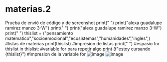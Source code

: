 # materias.2
Prueba de envió de código y de screenshot
print(" ")
print("alexa guadalupe ramirez manzo 3-W")
print(" ")
print("alexa guadalupe ramirez manzo 3-W")
print(" ")
thislist = ("pensamiento matematico","socioemocional","ecosistemas","humanidades","ingles",) #listas de materias
print(thislist) #impresion de listas
print(" ") #espasio
for  thislist in thislist: #variable for para repetir algo
 print (f"estoy cursando {thislist}") #impresion de la variable for
 ![image](https://github.com/user-attachments/assets/81c06f38-3ade-4ea9-ab66-6f74f0fa9fbc)
 ![image](https://github.com/user-attachments/assets/665f0413-ff5e-4571-924e-945246540fc2)





